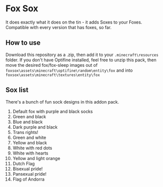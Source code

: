 # Fox Sox
It does exactly what it does on the tin - it adds Soxes to your Foxes.
Compatible with every version that has foxes, so far.

## How to use

Download this repository as a .zip, then add it to your ``.minecraft\resources`` folder.
If you don't have Optifine installed, feel free to unzip this pack, then move the desired fox/fox-sleep images out of ``foxsox\assets\minecraft\optifine\random\entity\fox`` and into ``foxsox\assets\minecraft\textures\entity\fox``

## Sox list
There's a bunch of fun sock designs in this addon pack.
1) Default fox with purple and black socks
2) Green and black
3) Blue and black
4) Dark purple and black
5) Trans rights!
6) Green and white
7) Yellow and black
8) White with red dots
9) White with hearts
10) Yellow and light orange
11) Dutch Flag
12) Bisexual pride!
13) Pansexual pride!
14) Flag of Andorra

